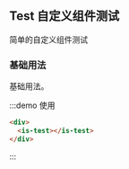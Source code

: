 ## Test 自定义组件测试
简单的自定义组件测试

### 基础用法

基础用法。

:::demo 使用

```html
<div>
  <is-test></is-test>
</div>
```
:::
